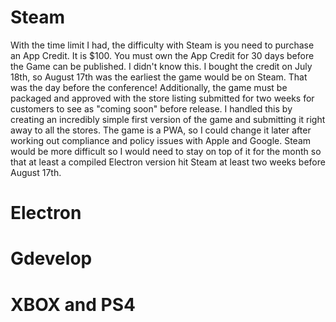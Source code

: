 # Steam
With the time limit I had, the difficulty with Steam is you need to purchase an App Credit. It is $100. You must own the App Credit for 30 days before the Game can be published. I didn't know this. I bought the credit on July 18th, so August 17th was the earliest the game would be on Steam. That was the day before the conference! Additionally, the game must be packaged and approved with the store listing submitted for two weeks for customers to see as "coming soon" before release. I handled this by creating an incredibly simple first version of the game and submitting it right away to all the stores. The game is a PWA, so I could change it later after working out compliance and policy issues with Apple and Google. Steam would be more difficult so I would need to stay on top of it for the month so that at least a compiled Electron version hit Steam at least two weeks before August 17th.

# Electron

# Gdevelop

# XBOX and PS4
